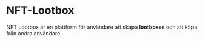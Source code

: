 # NFT-Lootbox

NFT Lootbox är en plattform för användare att skapa **lootboxes** och att köpa från andra användare.

